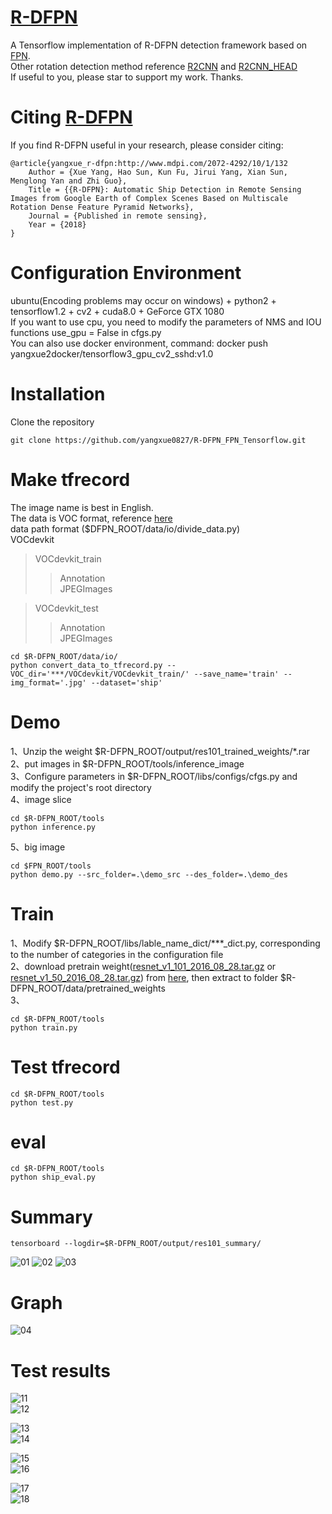 # [R-DFPN](http://www.mdpi.com/2072-4292/10/1/132)

A Tensorflow implementation of R-DFPN detection framework based on [FPN](https://github.com/yangxue0827/FPN_Tensorflow).    
Other rotation detection method reference [R2CNN](https://github.com/yangxue0827/R2CNN_FPN_Tensorflow) and [R2CNN_HEAD](https://github.com/yangxue0827/R2CNN_HEAD_FPN_Tensorflow)     
If useful to you, please star to support my work. Thanks.      

# Citing [R-DFPN](http://www.mdpi.com/2072-4292/10/1/132)

If you find R-DFPN useful in your research, please consider citing:

    @article{yangxue_r-dfpn:http://www.mdpi.com/2072-4292/10/1/132
        Author = {Xue Yang, Hao Sun, Kun Fu, Jirui Yang, Xian Sun, Menglong Yan and Zhi Guo},
        Title = {{R-DFPN}: Automatic Ship Detection in Remote Sensing Images from Google Earth of Complex Scenes Based on Multiscale Rotation Dense Feature Pyramid Networks},
        Journal = {Published in remote sensing},
        Year = {2018}
    }  

# Configuration Environment
ubuntu(Encoding problems may occur on windows) + python2 + tensorflow1.2 + cv2 + cuda8.0 + GeForce GTX 1080     
If you want to use cpu, you need to modify the parameters of NMS and IOU functions use_gpu = False in cfgs.py   
You can also use docker environment, command: docker push yangxue2docker/tensorflow3_gpu_cv2_sshd:v1.0     

# Installation      
  Clone the repository    
  ```Shell    
  git clone https://github.com/yangxue0827/R-DFPN_FPN_Tensorflow.git    
  ```    

# Make tfrecord   
The image name is best in English.         
The data is VOC format, reference [here](sample.xml)     
data path format  ($DFPN_ROOT/data/io/divide_data.py)    
VOCdevkit  
>VOCdevkit_train  
>>Annotation  
>>JPEGImages   

>VOCdevkit_test   
>>Annotation   
>>JPEGImages   

  ```Shell    
  cd $R-DFPN_ROOT/data/io/    
  python convert_data_to_tfrecord.py --VOC_dir='***/VOCdevkit/VOCdevkit_train/' --save_name='train' --img_format='.jpg' --dataset='ship'   
  ```

# Demo   
1、Unzip the weight $R-DFPN_ROOT/output/res101_trained_weights/*.rar    
2、put images in $R-DFPN_ROOT/tools/inference_image   
3、Configure parameters in $R-DFPN_ROOT/libs/configs/cfgs.py and modify the project's root directory     
4、image slice          
  ```Shell    
  cd $R-DFPN_ROOT/tools
  python inference.py    
  ```    
5、big image      
  ```Shell    
  cd $FPN_ROOT/tools
  python demo.py --src_folder=.\demo_src --des_folder=.\demo_des   
  ```      

# Train
1、Modify $R-DFPN_ROOT/libs/lable_name_dict/***_dict.py, corresponding to the number of categories in the configuration file    
2、download pretrain weight([resnet_v1_101_2016_08_28.tar.gz](http://download.tensorflow.org/models/resnet_v1_101_2016_08_28.tar.gz) or [resnet_v1_50_2016_08_28.tar.gz](http://download.tensorflow.org/models/resnet_v1_50_2016_08_28.tar.gz)) from [here](https://github.com/yangxue0827/models/tree/master/slim), then extract to folder $R-DFPN_ROOT/data/pretrained_weights    
3、    
  ```Shell    
  cd $R-DFPN_ROOT/tools    
  python train.py    
  ```

# Test tfrecord     
  ```Shell    
  cd $R-DFPN_ROOT/tools     
  python test.py     
  ``` 

# eval   
  ```Shell    
  cd $R-DFPN_ROOT/tools       
  python ship_eval.py    
  ```
  
# Summary    
  ```Shell    
  tensorboard --logdir=$R-DFPN_ROOT/output/res101_summary/     
  ```  
![01](output/res101_summary/fast_rcnn_loss.bmp) 
![02](output/res101_summary/rpn_loss.bmp) 
![03](output/res101_summary/total_loss.bmp) 

# Graph
![04](graph.png) 

# Test results   
![11](tools/test_result/0_gt.jpg)   
![12](tools/test_result/0_fpn.jpg)   
     
![13](tools/test_result/1_gt.jpg)   
![14](tools/test_result/1_fpn.jpg)  

![15](tools/test_result/2_gt.jpg)    
![16](tools/test_result/2_fpn.jpg)   
     
![17](tools/test_result/3_gt.jpg)    
![18](tools/test_result/3_fpn.jpg)     